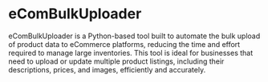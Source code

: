 # eComBulkUploader
eComBulkUploader is a Python-based tool built to automate the bulk upload of product data to eCommerce platforms, reducing the time and effort required to manage large inventories. This tool is ideal for businesses that need to upload or update multiple product listings, including their descriptions, prices, and images, efficiently and accurately.
